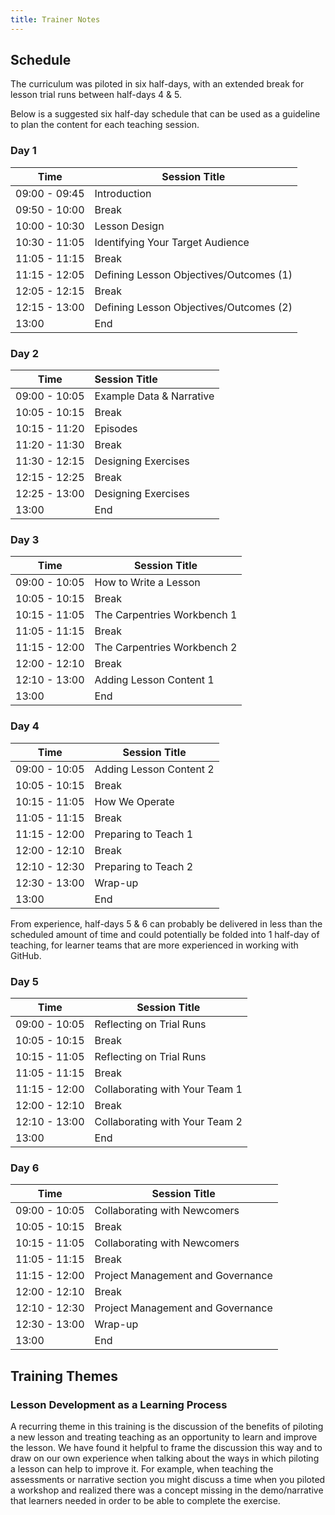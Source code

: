 ```yaml
---
title: Trainer Notes
---
```


## Schedule

The curriculum was piloted in six half-days, 
with an extended break for lesson trial runs between half-days 4 & 5.

Below is a suggested six half-day schedule that can be used as a guideline to plan the content 
for each teaching session.

### Day 1

| Time           | Session Title                           |
|----------------| --------------------------------------- |
| 09:00 - 09:45  | Introduction                            |
| 09:50 - 10:00  | Break                                   |
| 10:00 - 10:30  | Lesson Design                           |
| 10:30 - 11:05  | Identifying Your Target Audience        | 
| 11:05 - 11:15  | Break                                   |
| 11:15 - 12:05  | Defining Lesson Objectives/Outcomes (1) |
| 12:05 - 12:15  | Break                                   | 
| 12:15 - 13:00  | Defining Lesson Objectives/Outcomes (2) | 
| 13:00          | End                                     | 


### Day 2

| Time           | Session Title            |
|----------------|:------------------------ |
| 09:00 - 10:05  | Example Data & Narrative |
| 10:05 - 10:15  | Break                    |
| 10:15 - 11:20  | Episodes                 |
| 11:20 - 11:30  | Break                    |
| 11:30 - 12:15  | Designing Exercises      | 
| 12:15 - 12:25  | Break                    |
| 12:25 - 13:00  | Designing Exercises      | 
| 13:00          | End                      |

### Day 3

| Time           | Session Title               |
|----------------|-----------------------------|
| 09:00 - 10:05  | How to Write a Lesson       |
| 10:05 - 10:15  | Break                       |
| 10:15 - 11:05  | The Carpentries Workbench 1 | 
| 11:05 - 11:15  | Break                       |
| 11:15 - 12:00  | The Carpentries Workbench 2 | 
| 12:00 - 12:10  | Break                       |
| 12:10 - 13:00  | Adding Lesson Content 1     | 
| 13:00          | End                         |

### Day 4

| Time            | Session Title           |
|-----------------|-------------------------|
| 09:00 - 10:05   | Adding Lesson Content 2 |
| 10:05 - 10:15   | Break                   |
| 10:15 - 11:05   | How We Operate          | 
| 11:05 - 11:15   | Break                   |
| 11:15 - 12:00   | Preparing to Teach 1    |
| 12:00 - 12:10   | Break                   |
| 12:10 - 12:30   | Preparing to Teach 2    |
| 12:30 - 13:00   | Wrap-up                 | 
| 13:00           | End                     |


From experience, half-days 5 & 6 can probably be delivered in less than the scheduled amount of time
and could potentially be folded into 1 half-day of teaching, for learner teams that are more experienced 
in working with GitHub.

### Day 5

| Time           | Session Title                  |
|----------------|--------------------------------|
| 09:00 - 10:05  | Reflecting on Trial Runs       |
| 10:05 - 10:15  | Break                          |
| 10:15 - 11:05  | Reflecting on Trial Runs       | 
| 11:05 - 11:15  | Break                          |
| 11:15 - 12:00  | Collaborating with Your Team 1 |
| 12:00 - 12:10  | Break                          |
| 12:10 - 13:00 | Collaborating with Your Team 2 |
| 13:00          | End                            |

### Day 6

| Time            | Session Title                      |
|-----------------|------------------------------------|
| 09:00 - 10:05   | Collaborating with Newcomers       |
| 10:05 - 10:15   | Break                              |
| 10:15 - 11:05   | Collaborating with Newcomers       | 
| 11:05 - 11:15   | Break                              |
| 11:15 - 12:00   | Project Management and Governance  |
| 12:00 - 12:10   | Break                              |
| 12:10 - 12:30   | Project Management and Governance  |
| 12:30 - 13:00   | Wrap-up                            | 
| 13:00           | End                                |


## Training Themes

### Lesson Development as a Learning Process

A recurring theme in this training is the discussion of the benefits of piloting a new 
lesson and treating teaching as an opportunity to learn and improve the lesson. 
We have found it helpful to frame the discussion this way and to draw on our own experience 
when talking about the ways in which piloting a lesson can help to improve it.
For example, when teaching the assessments or narrative section you might discuss a time 
when you piloted a workshop and realized there was a concept missing in the demo/narrative
that learners needed in order to be able to complete the exercise.



